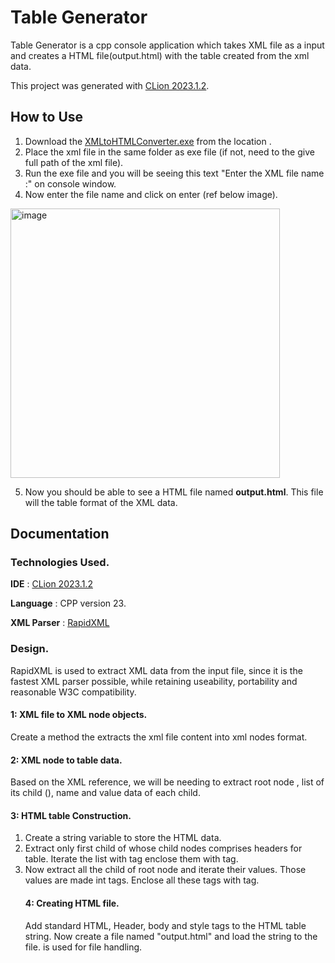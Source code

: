 # Table Generator

Table Generator is a cpp console application which takes XML file as a input and creates a HTML file(output.html) with the table created from the xml data.

This project was generated with [CLion 2023.1.2](https://www.jetbrains.com/clion/whatsnew/).

## How to Use

1. Download the [XMLtoHTMLConverter.exe](https://github.com/AiswaryaPatturaja2505/TableGenerator/blob/main/cmake-build-debug/XMLtoHTMLConverter.exe) from the location .
2. Place the xml file in the same folder as exe file (if not, need to the give full path of the xml file).
3. Run the exe file and you will be seeing this text "Enter the XML file name :" on console window.
4. Now enter the file name and click on enter (ref below image).
<img width="431" alt="image" src="https://github.com/AiswaryaPatturaja2505/TableGenerator/assets/129544836/d385c77e-1b45-47c4-b8a6-8e2affa276f7">

5. Now you should be able to see a HTML file named **output.html**. This file will the table format of the XML data.

## Documentation

### Technologies Used.

**IDE** :  [CLion 2023.1.2](https://www.jetbrains.com/clion/whatsnew/)

**Language** :  CPP version 23.

**XML Parser** : [RapidXML](https://rapidxml.sourceforge.net/#:~:text=RapidXml%20is%20an%20attempt%20to,executed%20on%20the%20same%20data.)
 
### Design.

RapidXML is used to extract XML data from the input file, since it is the fastest XML parser possible, while retaining useability, portability and reasonable W3C compatibility.

####  1: XML file to XML node objects.
Create a method the extracts the xml file content into xml nodes format.

####  2: XML node to table data.
Based on the XML reference, we will be needing to extract root node <CATALOG>, list of its child (<cd>), name and value data of each child.
  
#### 3: HTML table Construction.
1. Create a string variable to store the HTML data.
2. Extract only first child of <CATALOG> whose child nodes comprises headers for table. Iterate the list with <th> tag enclose them with <tr> tag.
3. Now extract all the child of root node and iterate their values. Those values are made int <td> tags. Enclose all these tags with <table> tag.
  
#### 4: Creating HTML file.
Add standard HTML, Header, body and style tags to the HTML table string. Now create a file named "output.html" and load the string to the file. <fstream> is used for file handling.
 
